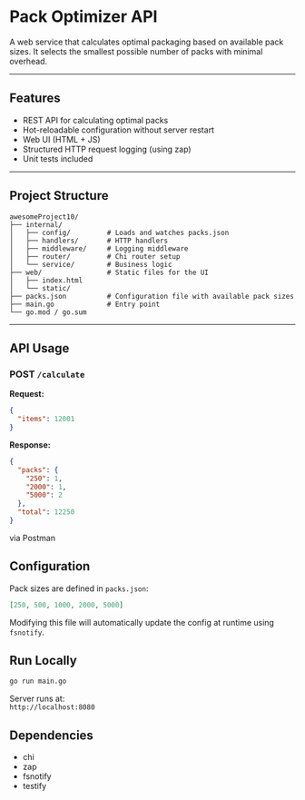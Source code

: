 # Pack Optimizer API

A web service that calculates optimal packaging based on available pack sizes. It selects the smallest possible number of packs with minimal overhead.

---

## Features

- REST API for calculating optimal packs
- Hot-reloadable configuration without server restart
- Web UI (HTML + JS)
- Structured HTTP request logging (using zap)
- Unit tests included

---

## Project Structure

```
awesomeProject10/
├── internal/
│   ├── config/         # Loads and watches packs.json
│   ├── handlers/       # HTTP handlers
│   ├── middleware/     # Logging middleware
│   ├── router/         # Chi router setup
│   └── service/        # Business logic
├── web/                # Static files for the UI
│   ├── index.html
│   └── static/
├── packs.json          # Configuration file with available pack sizes
├── main.go             # Entry point
└── go.mod / go.sum
```

---

## API Usage

### POST `/calculate`

**Request:**

```json
{
  "items": 12001
}
```

**Response:**

```json
{
  "packs": {
    "250": 1,
    "2000": 1,
    "5000": 2
  },
  "total": 12250
}
```

via Postman

## Configuration

Pack sizes are defined in `packs.json`:

```json
[250, 500, 1000, 2000, 5000]
```

Modifying this file will automatically update the config at runtime using `fsnotify`.


## Run Locally

```bash
go run main.go
```

Server runs at:  
`http://localhost:8080`

## Dependencies

- chi 
- zap 
- fsnotify 
- testify 